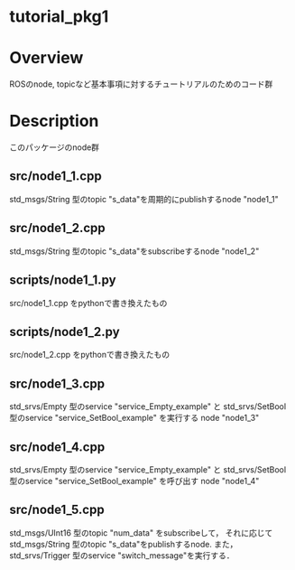 tutorial_pkg1
====

Overview
====
ROSのnode, topicなど基本事項に対するチュートリアルのためのコード群

Description
====
このパッケージのnode群

## src/node1_1.cpp
std_msgs/String 型のtopic "s_data"を周期的にpublishするnode "node1_1"

## src/node1_2.cpp
std_msgs/String 型のtopic "s_data"をsubscribeするnode "node1_2"

## scripts/node1_1.py
src/node1_1.cpp をpythonで書き換えたもの

## scripts/node1_2.py
src/node1_2.cpp をpythonで書き換えたもの

## src/node1_3.cpp
std_srvs/Empty 型のservice "service_Empty_example" と
std_srvs/SetBool 型のservice "service_SetBool_example" を実行する
node "node1_3"

## src/node1_4.cpp
std_srvs/Empty 型のservice "service_Empty_example" と
std_srvs/SetBool 型のservice "service_SetBool_example" を呼び出す
node "node1_4"

## src/node1_5.cpp
std_msgs/UInt16 型のtopic "num_data" をsubscribeして，
それに応じてstd_msgs/String 型のtopic "s_data"をpublishするnode.
また，std_srvs/Trigger 型のservice "switch_message"を実行する．
